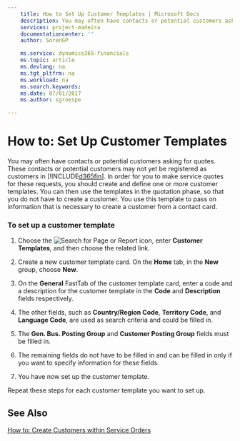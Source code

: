 ```yaml
---
    title: How to Set Up Customer Templates | Microsoft Docs
    description: You may often have contacts or potential customers asking for quotes. These contacts or potential customers may not yet be registered as customers in [!INCLUDE[d365fin](includes/d365fin_md.md)]. In order for you to make service quotes for these requests, you should create and define one or more customer templates. You can then use the templates in the quotation phase, so that you do not have to create a customer. You use this template to pass on information that is necessary to create a customer from a contact card.
    services: project-madeira
    documentationcenter: ''
    author: SorenGP

    ms.service: dynamics365-financials
    ms.topic: article
    ms.devlang: na
    ms.tgt_pltfrm: na
    ms.workload: na
    ms.search.keywords:
    ms.date: 07/01/2017
    ms.author: sgroespe

---
```

# How to: Set Up Customer Templates
You may often have contacts or potential customers asking for quotes. These contacts or potential customers may not yet be registered as customers in [!INCLUDE[d365fin](includes/d365fin_md.md)]. In order for you to make service quotes for these requests, you should create and define one or more customer templates. You can then use the templates in the quotation phase, so that you do not have to create a customer. You use this template to pass on information that is necessary to create a customer from a contact card.  
  
### To set up a customer template  
  
1.  Choose the ![Search for Page or Report](media/ui-search/search_small.png "Search for Page or Report icon") icon, enter **Customer Templates**, and then choose the related link.  
  
2.  Create a new customer template card. On the **Home** tab, in the **New** group, choose **New**.  
  
3.  On the **General** FastTab of the customer template card, enter a code and a description for the customer template in the **Code** and **Description** fields respectively.  
  
4.  The other fields, such as **Country/Region Code**, **Territory Code**, and **Language Code**, are used as search criteria and could be filled in.  
  
5.  The **Gen. Bus. Posting Group** and **Customer Posting Group** fields must be filled in.  
  
6.  The remaining fields do not have to be filled in and can be filled in only if you want to specify information for these fields.  
  
7.  You have now set up the customer template.  
  
 Repeat these steps for each customer template you want to set up.  
  
## See Also  
 [How to: Create Customers within Service Orders](../how-to-create-customers-within-service-orders.md)